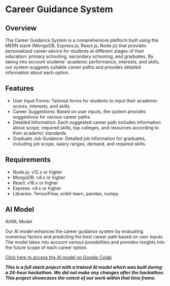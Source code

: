 <h1>Career Guidance System</h1> 

<h2>Overview</h2>
<p>The Career Guidance System is a comprehensive platform built using the MERN stack (MongoDB, Express.js, React.js, Node.js) that provides personalized career advice for students at different stages of their education: primary schooling, secondary schooling, and graduates. By taking into account students' academic performance, interests, and skills, our system suggests suitable career paths and provides detailed information about each option.</p>

<h2>Features</h2>
<ul>
  <li>User Input Forms: Tailored forms for students to input their academic scores, interests, and skills.</li>
  <li>Career Suggestions: Based on user inputs, the system provides suggestions for various career paths.</li>
  <li>Detailed Information: Each suggested career path includes information about scope, required skills, top colleges, and 
   resources according to their academic standards.</li>
  <li>Graduate Job Guidance: Detailed job information for graduates, including job scope, salary ranges, demand, and required 
   skills.</li> 
  
</ul>

<h2>Requirements</h2>
<ul>
  <li>Node.js: v12.x or higher</li>
  <li>MongoDB: v4.x or higher</li>
  <li>React: v16.x or higher</li>
  <li>Express: v4.x or higher</li>
  <li>Libraries: TensorFlow, scikit-learn, pandas, numpy</li>
</ul>

<h2>AI Model</h2> AI/ML Model
<p>Our AI model enhances the career guidance system by evaluating numerous factors and predicting the best career path based on user inputs. The model takes into account various possibilities and provides insights into the future scope of each career option.</p>

<a href = "http://colab.research.google.com/](https://colab.research.google.com/drive/1Nv-oOKLM74WBnv9c0SrLyE5NYoIP782w?usp=sharing">Click here to access the AI model on Google Colab</a>

<p><b><i>This is a full stack project with a trained AI model which was built during a 24-hour hackathon. We did not make any changes after the hackathon. This project showcases the extent of our work within that time frame.</i></b></p>

